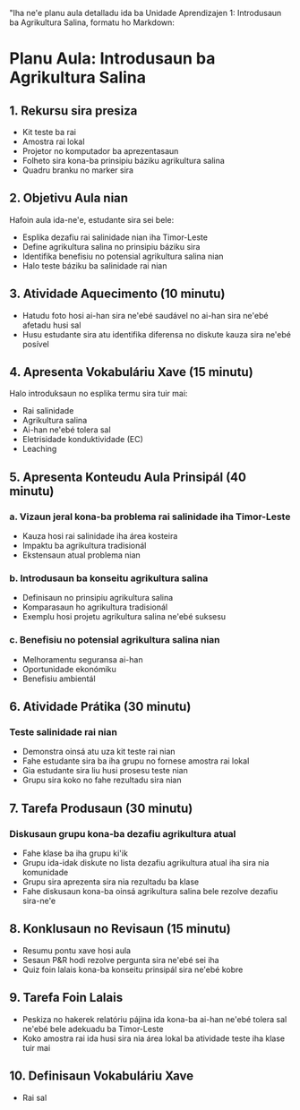 "Iha ne'e planu aula detalladu ida ba Unidade Aprendizajen 1: Introdusaun ba Agrikultura Salina, formatu ho Markdown:

# Planu Aula: Introdusaun ba Agrikultura Salina

## 1. Rekursu sira presiza

- Kit teste ba rai
- Amostra rai lokal
- Projetor no komputador ba aprezentasaun
- Folheto sira kona-ba prinsipiu báziku agrikultura salina
- Quadru branku no marker sira

## 2. Objetivu Aula nian

Hafoin aula ida-ne'e, estudante sira sei bele:
- Esplika dezafiu rai salinidade nian iha Timor-Leste
- Define agrikultura salina no prinsipiu báziku sira
- Identifika benefisiu no potensial agrikultura salina nian
- Halo teste báziku ba salinidade rai nian

## 3. Atividade Aquecimento (10 minutu)

- Hatudu foto hosi ai-han sira ne'ebé saudável no ai-han sira ne'ebé afetadu husi sal
- Husu estudante sira atu identifika diferensa no diskute kauza sira ne'ebé posível

## 4. Apresenta Vokabuláriu Xave (15 minutu)

Halo introduksaun no esplika termu sira tuir mai:
- Rai salinidade
- Agrikultura salina
- Ai-han ne'ebé tolera sal
- Eletrisidade konduktividade (EC)
- Leaching

## 5. Apresenta Konteudu Aula Prinsipál (40 minutu)

### a. Vizaun jeral kona-ba problema rai salinidade iha Timor-Leste
- Kauza hosi rai salinidade iha área kosteira
- Impaktu ba agrikultura tradisionál
- Ekstensaun atual problema nian

### b. Introdusaun ba konseitu agrikultura salina
- Definisaun no prinsipiu agrikultura salina
- Komparasaun ho agrikultura tradisionál
- Exemplu hosi projetu agrikultura salina ne'ebé suksesu

### c. Benefisiu no potensial agrikultura salina nian
- Melhoramentu seguransa ai-han
- Oportunidade ekonómiku
- Benefisiu ambientál

## 6. Atividade Prátika (30 minutu)

### Teste salinidade rai nian
- Demonstra oinsá atu uza kit teste rai nian
- Fahe estudante sira ba iha grupu no fornese amostra rai lokal
- Gia estudante sira liu husi prosesu teste nian
- Grupu sira koko no fahe rezultadu sira nian

## 7. Tarefa Produsaun (30 minutu)

### Diskusaun grupu kona-ba dezafiu agrikultura atual
- Fahe klase ba iha grupu ki'ik
- Grupu ida-idak diskute no lista dezafiu agrikultura atual iha sira nia komunidade
- Grupu sira aprezenta sira nia rezultadu ba klase
- Fahe diskusaun kona-ba oinsá agrikultura salina bele rezolve dezafiu sira-ne'e

## 8. Konklusaun no Revisaun (15 minutu)

- Resumu pontu xave hosi aula
- Sesaun P&R hodi rezolve pergunta sira ne'ebé sei iha
- Quiz foin lalais kona-ba konseitu prinsipál sira ne'ebé kobre

## 9. Tarefa Foin Lalais

- Peskiza no hakerek relatóriu pájina ida kona-ba ai-han ne'ebé tolera sal ne'ebé bele adekuadu ba Timor-Leste
- Koko amostra rai ida husi sira nia área lokal ba atividade teste iha klase tuir mai

## 10. Definisaun Vokabuláriu Xave

- Rai sal